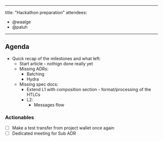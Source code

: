 
---
title: "Hackathon preparation"
attendees:
  - @waalge
  - @paluh
---
## Agenda

- Quick recap of the milestones and what left:
    - Start article - nothign done really yet
    - Missing ADRs:
        - Batching
        - Hydra
    - Missing spec docs:
        - Extend L1 with composition section - format/processing of the HTLCs
        - L2:
            - Messages flow

### Actionables

- [ ] Make a test transfer from project wallet once again
- [ ] Dedicated meeting for Sub ADR
